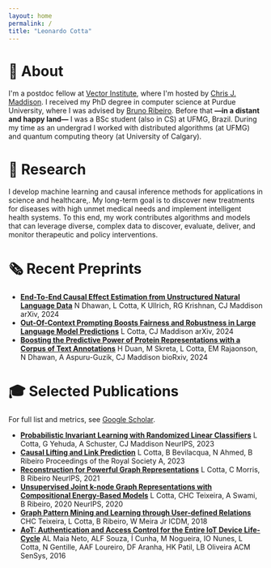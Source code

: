 ```yaml
---
layout: home
permalink: /
title: "Leonardo Cotta"
---
```


# 💬 About

I'm a postdoc fellow at [Vector Institute](https://vectorinstitute.ai/), where I'm hosted by [Chris J. Maddison](https://www.cs.toronto.edu/~cmaddis/). I received my PhD degree in computer science at Purdue University, where I was advised by [Bruno Ribeiro](https://www.cs.purdue.edu/homes/ribeirob/). Before that **—**in a distant and happy land**—** I was a BSc student (also in CS) at UFMG, Brazil. During my time as an undergrad I worked with distributed algorithms (at UFMG) and quantum computing theory (at University of Calgary).

# 📝 Research

I develop machine learning and  causal inference methods for applications in science and healthcare,.
My long-term goal is to discover new treatments for diseases with high unmet medical needs and implement intelligent health systems. To this end, my work contributes algorithms and models that can leverage diverse, complex data to discover, evaluate, deliver, and monitor therapeutic and policy interventions.

# 🗞️ Recent Preprints

- **[End-To-End Causal Effect Estimation from Unstructured Natural Language Data](https://arxiv.org/abs/2407.07018)**
    N Dhawan, L Cotta, K Ullrich, RG Krishnan, CJ Maddison
    arXiv, 2024
- **[Out-Of-Context Prompting Boosts Fairness and Robustness in Large Language Model Predictions](https://arxiv.org/abs/2406.07685)**
    L Cotta, CJ Maddison
    arXiv, 2024
- **[Boosting the Predictive Power of Protein Representations with a Corpus of Text Annotations](https://www.biorxiv.org/content/10.1101/2024.07.22.604688v2.abstract)**
    H Duan, M Skreta, L Cotta, EM Rajaonson, N Dhawan, A Aspuru-Guzik, CJ Maddison
    bioRxiv, 2024

# 🎓 Selected Publications

For full list and metrics, see [Google Scholar](https://scholar.google.com/citations?user=0GI4MyoAAAAJ&hl=pt-BR).

- **[Probabilistic Invariant Learning with Randomized Linear Classifiers](https://openreview.net/forum?id=WwP2JaXAtB)**
    L Cotta, G Yehuda, A Schuster, CJ Maddison
    NeurIPS, 2023
- **[Causal Lifting and Link Prediction](https://royalsocietypublishing.org/doi/full/10.1098/rspa.2023.0121)**
    L Cotta, B Bevilacqua, N Ahmed, B Ribeiro
    Proceedings of the Royal Society A, 2023
- **[Reconstruction for Powerful Graph Representations](https://papers.nips.cc/paper_files/paper/2021/hash/0d8080853a54f8985276b0130266a657-Abstract.html)**
    L Cotta, C Morris, B Ribeiro
    NeurIPS, 2021
- **[Unsupervised Joint k-node Graph Representations with Compositional Energy-Based Models](https://papers.nips.cc/paper_files/paper/2020/hash/cba0a4ee5ccd02fda0fe3f9a3e7b89fe-Abstract.html)**
    L Cotta, CHC Teixeira, A Swami, B Ribeiro, 2020
    NeurIPS, 2020
- **[Graph Pattern Mining and Learning through User-defined Relations](https://ieeexplore.ieee.org/document/8594979)**
    CHC Teixeira, L Cotta, B Ribeiro, W Meira Jr
    ICDM, 2018
- **[AoT: Authentication and Access Control for the Entire IoT Device Life-Cycle](https://dl.acm.org/doi/10.1145/2994551.2994555)**
    AL Maia Neto, ALF Souza, Í Cunha, M Nogueira, IO Nunes, L Cotta, N Gentille, AAF Loureiro, DF Aranha, HK Patil, LB Oliveira
    ACM SenSys, 2016